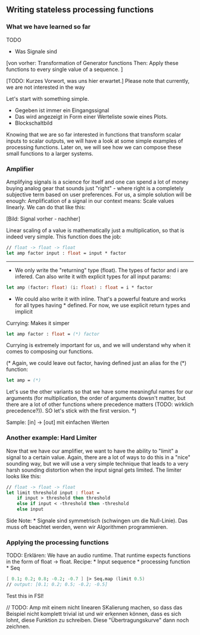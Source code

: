 
## Writing stateless processing functions

### What we have learned so far

TODO
* Was Signale sind

[von vorher: 
    Transformation of Generator functions
    Then: Apply these functions to every single value of a sequence.
]


[TODO: Kurzes Vorwort, was uns hier erwartet.] Please note that currently, we are not interested in the way 

Let's start with something simple.

* Gegeben ist immer ein Eingangssignal
* Das wird angezeigt in Form einer Werteliste sowie eines Plots.
* Blockschaltbild



Knowing that we are so far interested in functions that transform scalar inputs to scalar outputs, we will have a look at some simple examples of processing functions. Later on, we will see how we can compose these small functions to a larger systems.

### Amplifier

Amplifying signals is a science for itself and one can spend a lot of money buying analog gear that sounds just "right" - where right is a completely subjective term based on user preferences. For us, a simple solution will be enough: Amplification of a signal in our context means: Scale values linearly. We can do that like this:

[Bild: Signal vorher - nachher]

Linear scaling of a value is mathematically just a multiplication, so that is indeed very simple. This function does the job:

```fsharp
// float -> float -> float
let amp factor input : float = input * factor
```

--- 
* We only write the "returning" type (float). The types of factor and i are infered. Can also write it with explicit types for all input params: 
```fsharp
let amp (factor: float) (i: float) : float = i * factor
```

* We could also write it with inline. That's a powerful feature and works for all types having * defined. For now, we use explicit return types and implicit 

Currying: Makes it simper
```fsharp
let amp factor : float = (*) factor
```

Currying is extremely important for us, and we will understand why when it comes to composing our functions.

(*
Again, we could leave out factor, having defined just an alias for the (*) function:
```fsharp
let amp = (*)
```

Let's use the other variants so that we have some meaningful names for our arguments (for multiplication, the order of arguments dowsn't matter, but there are a lot of other functions where precedence matters (TODO: wirklich precedence?)). SO let's stick with the first version.
*)


Sample: [in] -> [out] mit einfachen Werten

### Another example: Hard Limiter

Now that we have our amplifier, we want to have the ability to "limit" a signal to a certain value. Again, there are a lot of ways to do this in a "nice" sounding way, but we will use a very simple technique that leads to a very harsh sounding distortion when the input signal gets limited. The limiter looks like this:

```fsharp
// float -> float -> float
let limit threshold input : float =
    if input > threshold then threshold
    else if input < -threshold then -threshold
    else input
```

Side Note: * Signale sind symmetrisch (schwingen um die Null-Linie). Das muss oft beachtet werden, wenn wir Algorithmen programmieren. 


### Applying the processing functions

TODO: Erklären: We have an audio runtime. That runtime expects functions in the form of float -> float. Recipe:
    * Input sequence
    * processing function
    * Seq

```fsharp
[ 0.1; 0.2; 0.8; -0.2; -0.7 ] |> Seq.map (limit 0.5)
// output: [0.1; 0.2; 0.5; -0.2; -0.5]
```

Test this in FSI!


// TODO: Amp mit einem nicht linearen SKalierung machen, so dass das Beispiel nicht komplett trivial ist und wir erkennen können, dass es sich lohnt, diese Funktion zu schreiben. Diese "Übertragungskurve" dann noch zeichnen.
